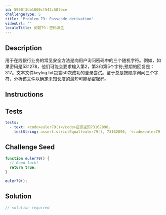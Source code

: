 ```yaml
---
id: 5900f3bb1000cf542c50fece
challengeType: 5
title: 'Problem 79: Passcode derivation'
videoUrl: ''
localeTitle: 问题79：密码派生
---
```


## Description
<section id="description">用于在线银行业务的常见安全方法是向用户询问密码中的三个随机字符。例如，如果密码是531278，他们可能会要求输入第2，第3和第5个字符;预期的回复是：317。文本文件keylog.txt包含50次成功的登录尝试。鉴于总是按顺序询问三个字符，分析该文件以确定未知长度的最短可能秘密密码。 </section>

## Instructions
<section id="instructions">
</section>

## Tests
<section id='tests'>

```yml
tests:
  - text: <code>euler79()</code>应该返回73162890。
    testString: assert.strictEqual(euler79(), 73162890, '<code>euler79()</code> should return 73162890.');

```

</section>

## Challenge Seed
<section id='challengeSeed'>

<div id='js-seed'>

```js
function euler79() {
  // Good luck!
  return true;
}

euler79();

```

</div>



</section>

## Solution
<section id='solution'>

```js
// solution required
```
</section>
